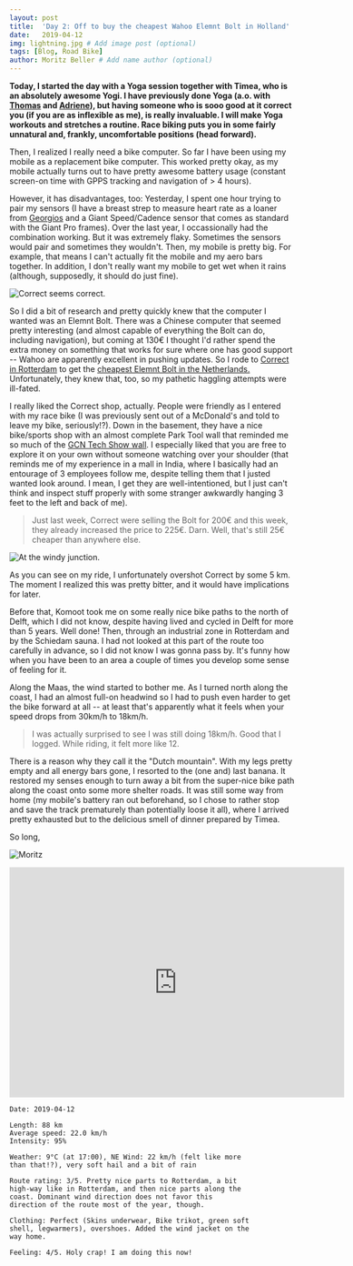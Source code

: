 ```yaml
---
layout: post
title:  'Day 2: Off to buy the cheapest Wahoo Elemnt Bolt in Holland'
date:   2019-04-12
img: lightning.jpg # Add image post (optional)
tags: [Blog, Road Bike]
author: Moritz Beller # Add name author (optional)
---
```


**Today, I started the day with a Yoga session together with Timea, who
is an absolutely awesome Yogi. I have previously done Yoga (a.o. with
[Thomas](https://twitter.com/nihathrael) and
[Adriene](https://www.youtube.com/user/yogawithadriene)), but having
someone who is sooo good at it correct you (if you are as inflexible
as me), is really invaluable. I will make Yoga workouts and stretches
a routine. Race biking puts you in some fairly unnatural and, frankly,
uncomfortable positions (head forward).**

Then, I realized I really need a bike computer. So far I have been
using my mobile as a replacement bike computer. This worked pretty
okay, as my mobile actually turns out to have pretty awesome battery
usage (constant screen-on time with GPPS tracking and navigation of >
4 hours).

However, it has disadvantages, too: Yesterday, I spent one hour trying
to pair my sensors (I have a breast strep to measure heart rate as a
loaner from [Georgios](http://gousios.gr/) and a Giant Speed/Cadence
sensor that comes as standard with the Giant Pro frames). Over the
last year, I occassionally had the combination working. But it was
extremely flaky. Sometimes the sensors would pair and sometimes they
wouldn't. Then, my mobile is pretty big. For example, that means I
can't actually fit the mobile and my aero bars together. In addition,
I don't really want my mobile to get wet when it rains (although,
supposedly, it should do just fine).

![Correct seems correct.]({{site.baseurl}}/assets/img/correct.jpg)

So I did a bit of research and pretty quickly knew that the computer I
wanted was an Elemnt Bolt. There was a Chinese computer that seemed
pretty interesting (and almost capable of everything the Bolt can do,
including navigation), but coming at 130€ I thought I'd rather spend
the extra money on something that works for sure where one has good
support -- Wahoo are apparently excellent in pushing updates. So I
rode to [Correct in Rotterdam](https://www.correct.nl/) to get the
[cheapest Elemnt Bolt in the
Netherlands.](https://www.correct.nl/artikel/Wahoo-ELEMNT+Bolt-art569117.php)
Unfortunately, they knew that, too, so my pathetic haggling attempts
were ill-fated.

I really liked the Correct shop, actually. People were friendly as I
entered with my race bike (I was previously sent out of a McDonald's
and told to leave my bike, seriously!?). Down in the basement, they
have a nice bike/sports shop with an almost complete Park Tool wall
that reminded me so much of the [GCN Tech Show
wall](https://www.youtube.com/watch?v=rxEWi8ZKFEE&t=349s). I
especially liked that you are free to explore it on your own without
someone watching over your shoulder (that reminds me of my experience
in a mall in India, where I basically had an entourage of 3 employees
follow me, despite telling them that I justed wanted look around. I
mean, I get they are well-intentioned, but I just can't think and
inspect stuff properly with some stranger awkwardly hanging 3 feet to
the left and back of me).

> Just last week, Correct were selling the Bolt for 200€ and this
week, they already increased the price to 225€. Darn. Well, that's
still 25€ cheaper than anywhere else.

![At the windy junction.]({{site.baseurl}}/assets/img/peestop.jpg)

As you can see on my ride, I unfortunately overshot Correct by some 5
km. The moment I realized this was pretty bitter, and it would have
implications for later.

Before that, Komoot took me on some really nice bike paths to the
north of Delft, which I did not know, despite having lived and cycled
in Delft for more than 5 years. Well done! Then, through an
industrial zone in Rotterdam and by the Schiedam sauna. I had not
looked at this part of the route too carefully in advance, so I did
not know I was gonna pass by. It's funny how when you have been to an
area a couple of times you develop some sense of feeling for it.

Along the Maas, the wind started to bother me. As I turned north along
the coast, I had an almost full-on headwind so I had to push even
harder to get the bike forward at all -- at least that's apparently
what it feels when your speed drops from 30km/h to 18km/h.

> I was actually surprised to see I was still doing 18km/h. Good that
I logged. While riding, it felt more like 12.

There is a reason why they call it the "Dutch mountain". With my legs
pretty empty and all energy bars gone, I resorted to the (one and)
last banana. It restored my senses enough to turn away a bit from the
super-nice bike path along the coast onto some more shelter roads. It
was still some way from home (my mobile's battery ran out beforehand,
so I chose to rather stop and save the track prematurely than
potentially loose it all), where I arrived pretty exhausted but to the
delicious smell of dinner prepared by Timea.

So long,

![Moritz]({{site.baseurl}}/assets/img/moritz.png)

<iframe height='405' width='590' frameborder='0'
allowtransparency='true' scrolling='no'
src='https://www.strava.com/activities/2285020510/embed/255e83892215ccb6c925ca143ca634b7cec178ac'></iframe>


```
Date: 2019-04-12

Length: 88 km
Average speed: 22.0 km/h
Intensity: 95%

Weather: 9°C (at 17:00), NE Wind: 22 km/h (felt like more
than that!?), very soft hail and a bit of rain

Route rating: 3/5. Pretty nice parts to Rotterdam, a bit
high-way like in Rotterdam, and then nice parts along the
coast. Dominant wind direction does not favor this
direction of the route most of the year, though.

Clothing: Perfect (Skins underwear, Bike trikot, green soft
shell, legwarmers), overshoes. Added the wind jacket on the
way home.

Feeling: 4/5. Holy crap! I am doing this now!
```